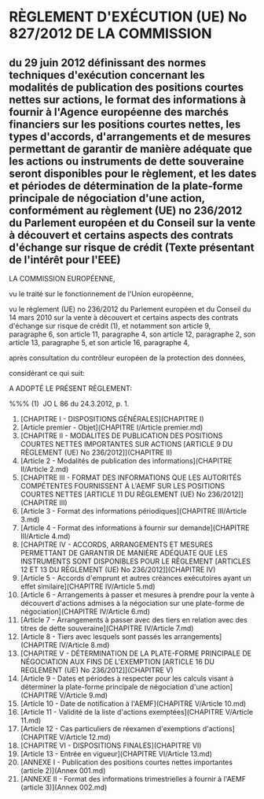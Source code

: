 # RÈGLEMENT D'EXÉCUTION (UE) No 827/2012 DE LA COMMISSION

## du 29 juin 2012 définissant des normes techniques d'exécution concernant les modalités de publication des positions courtes nettes sur actions, le format des informations à fournir à l'Agence européenne des marchés financiers sur les positions courtes nettes, les types d'accords, d'arrangements et de mesures permettant de garantir de manière adéquate que les actions ou instruments de dette souveraine seront disponibles pour le règlement, et les dates et périodes de détermination de la plate-forme principale de négociation d'une action, conformément au règlement (UE) no 236/2012 du Parlement européen et du Conseil sur la vente à découvert et certains aspects des contrats d'échange sur risque de crédit (Texte présentant de l'intérêt pour l'EEE)

LA COMMISSION EUROPÉENNE,

vu le traité sur le fonctionnement de l'Union européenne,

vu le règlement (UE) no 236/2012 du Parlement européen et du Conseil du 14 mars 2010 sur la vente à découvert et certains aspects des contrats d'échange sur risque de crédit (1), et notamment son article 9, paragraphe 6, son article 11, paragraphe 4, son article 12, paragraphe 2, son article 13, paragraphe 5, et son article 16, paragraphe 4,

après consultation du contrôleur européen de la protection des données,

considérant ce qui suit:

A ADOPTÉ LE PRÉSENT RÈGLEMENT:

%%% (1)  JO L 86 du 24.3.2012, p. 1.

1. [CHAPITRE I - DISPOSITIONS GÉNÉRALES](CHAPITRE I)
  1. [Article premier - Objet](CHAPITRE I/Article premier.md)
1. [CHAPITRE II - MODALITES DE PUBLICATION DES POSITIONS COURTES NETTES IMPORTANTES SUR ACTIONS [ARTICLE 9 DU RÈGLEMENT (UE) No 236/2012]](CHAPITRE II)
  1. [Article 2 - Modalités de publication des informations](CHAPITRE II/Article 2.md)
1. [CHAPITRE III - FORMAT DES INFORMATIONS QUE LES AUTORITÉS COMPÉTENTES FOURNISSENT À L'AEMF SUR LES POSITIONS COURTES NETTES [ARTICLE 11 DU RÈGLEMENT (UE) No 236/2012]](CHAPITRE III)
  1. [Article 3 - Format des informations périodiques](CHAPITRE III/Article 3.md)
  1. [Article 4 - Format des informations à fournir sur demande](CHAPITRE III/Article 4.md)
1. [CHAPITRE IV - ACCORDS, ARRANGEMENTS ET MESURES PERMETTANT DE GARANTIR DE MANIÈRE ADÉQUATE QUE LES INSTRUMENTS SONT DISPONIBLES POUR LE RÈGLEMENT [ARTICLES 12 ET 13 DU RÈGLEMENT (UE) No 236/2012]](CHAPITRE IV)
  1. [Article 5 - Accords d'emprunt et autres créances exécutoires ayant un effet similaire](CHAPITRE IV/Article 5.md)
  1. [Article 6 - Arrangements à passer et mesures à prendre pour la vente à découvert d'actions admises à la négociation sur une plate-forme de négociation](CHAPITRE IV/Article 6.md)
  1. [Article 7 - Arrangements à passer avec des tiers en relation avec des titres de dette souveraine](CHAPITRE IV/Article 7.md)
  1. [Article 8 - Tiers avec lesquels sont passés les arrangements](CHAPITRE IV/Article 8.md)
1. [CHAPITRE V - DÉTERMINATION DE LA PLATE-FORME PRINCIPALE DE NÉGOCIATION AUX FINS DE L'EXEMPTION [ARTICLE 16 DU REGLEMENT (UE) No 236/2012]](CHAPITRE V)
  1. [Article 9 - Dates et périodes à respecter pour les calculs visant à déterminer la plate-forme principale de négociation d'une action](CHAPITRE V/Article 9.md)
  1. [Article 10 - Date de notification à l'AEMF](CHAPITRE V/Article 10.md)
  1. [Article 11 - Validité de la liste d'actions exemptées](CHAPITRE V/Article 11.md)
  1. [Article 12 - Cas particuliers de réexamen d'exemptions d'actions](CHAPITRE V/Article 12.md)
1. [CHAPITRE VI - DISPOSITIONS FINALES](CHAPITRE VI)
  1. [Article 13 - Entrée en vigueur](CHAPITRE VI/Article 13.md)
1. [ANNEXE I - Publication des positions courtes nettes importantes (article 2)](Annex 001.md)
1. [ANNEXE II - Format des informations trimestrielles à fournir à l'AEMF (article 3)](Annex 002.md)
